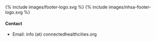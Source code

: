 ---
---

{% include images/footer-logo.svg %}
{% include images/nhsa-footer-logo.svg %}

#### Contact

- Email: info (at) connectedhealthcities.org